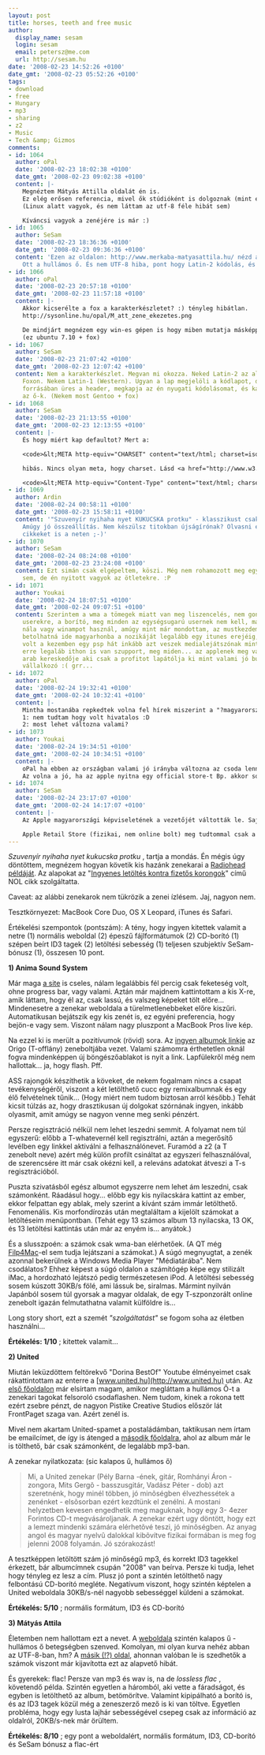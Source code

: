 ```yaml
---
layout: post
title: horses, teeth and free music
author:
  display_name: sesam
  login: sesam
  email: petersz@me.com
  url: http://sesam.hu
date: '2008-02-23 14:52:26 +0100'
date_gmt: '2008-02-23 05:52:26 +0100'
tags:
- download
- free
- Hungary
- mp3
- sharing
- z2
- Music
- Tech &amp; Gizmos
comments:
- id: 1064
  author: oPal
  date: '2008-02-23 18:02:38 +0100'
  date_gmt: '2008-02-23 09:02:38 +0100'
  content: |-
    Megnéztem Mátyás Attilla oldalát én is.
    Ez elég erősen referencia, mivel ők stúdióként is dolgoznak (mint egyik kollegám is - csak ők kicsiben), ezért megéri neki a flac közzététele. más kérdés hogy innen átlagban megvolt a 800k+ letöltési sebesség
    (Linux alatt vagyok, és nem láttam az utf-8 féle hibát sem)

    Kíváncsi vagyok a zenéjére is már :)
- id: 1065
  author: SeSam
  date: '2008-02-23 18:36:36 +0100'
  date_gmt: '2008-02-23 09:36:36 +0100'
  content: 'Ezen az oldalon: http://www.merkaba-matyasattila.hu/ nézd a zene menüpontot.
    Ott a hullámos ő. És nem UTF-8 hiba, pont hogy Latin-2 kódolás, és rossz karakterek...'
- id: 1066
  author: oPal
  date: '2008-02-23 20:57:18 +0100'
  date_gmt: '2008-02-23 11:57:18 +0100'
  content: |-
    Akkor kicserélte a fox a karakterkészletet? :) tényleg hibátlan.
    http://sysonline.hu/opal/M_att_zene_ekezetes.png

    De mindjárt megnézem egy win-es gépen is hogy miben mutatja másképp.
    (ez ubuntu 7.10 + fox)
- id: 1067
  author: SeSam
  date: '2008-02-23 21:07:42 +0100'
  date_gmt: '2008-02-23 12:07:42 +0100'
  content: Nem a karakterkészlet. Megvan mi okozza. Neked Latin-2 az alap kódolás
    Foxon. Nekem Latin-1 (Western). Ugyan a lap megjelöli a kódlapot, de maga a frame
    forrásában üres a header, megkapja az én nyugati kódolásomat, és kalapozódnak
    az ő-k. (Nekem most Gentoo + fox)
- id: 1068
  author: SeSam
  date: '2008-02-23 21:13:55 +0100'
  date_gmt: '2008-02-23 12:13:55 +0100'
  content: |-
    És hogy miért kap defaultot? Mert a:

    <code>&lt;META http-equiv="CHARSET" content="text/html; charset=iso-8859-2"&gt;</code>

    hibás. Nincs olyan meta, hogy charset. Lásd <a href="http://www.w3.org/TR/html401/struct/global.html#edef-META" rel="nofollow">a w3c releváns oldalát</a>. Így kéne:

    <code>&lt;META http-equiv="Content-Type" content="text/html; charset=iso-8859-2"&gt;</code>
- id: 1069
  author: Ardin
  date: '2008-02-24 00:58:11 +0100'
  date_gmt: '2008-02-23 15:58:11 +0100'
  content: '"Szuvenyír nyihaha nyet KUKUCSKA protku" - klasszikust csak pontosan :)
    Amúgy jó összeállítás. Nem készülsz titokban újságírónak? Olvasni ennél rosszabb
    cikkeket is a neten ;-)'
- id: 1070
  author: SeSam
  date: '2008-02-24 08:24:08 +0100'
  date_gmt: '2008-02-23 23:24:08 +0100'
  content: Ezt simán csak elgépeltem, köszi. Még nem rohamozott meg egy online médium
    sem, de én nyitott vagyok az ötletekre. :P
- id: 1071
  author: Youkai
  date: '2008-02-24 18:07:51 +0100'
  date_gmt: '2008-02-24 09:07:51 +0100'
  content: Szerintem a wma a tömegek miatt van meg liszencelés, nem gondolnak a mac
    userekre, a borító, meg minden az egységsugarú usernek nem kell, max, ha mac-van
    nála vagy winampot használ, amúgy mint már mondottam, az mustkezdemény (apple)
    betolhatná ide magyarhonba a nozikáját legalább egy itunes erejéig, amúgy mostanában
    volt a kezemben egy psp hát inkább azt veszek medialejátszónak mint ipodot...
    erre legaláb ithon is van szupport, meg miden... az applenek meg van egy félhivatalos
    arab kereskedője aki csak a profitot lapátólja ki mint valami jó bunkó magyar
    vállalkozó :( grr...
- id: 1072
  author: oPal
  date: '2008-02-24 19:32:41 +0100'
  date_gmt: '2008-02-24 10:32:41 +0100'
  content: |-
    Mintha mostanába repkedtek volna fel hírek miszerint a "?magyarországi apple képviselet vezetőjét?" leváltották?
    1: nem tudtam hogy volt hivatalos :D
    2: most lehet változna valami?
- id: 1073
  author: Youkai
  date: '2008-02-24 19:34:51 +0100'
  date_gmt: '2008-02-24 10:34:51 +0100'
  content: |-
    oPal ha ebben az országban valami jó irányba változna az csoda lenne, bár lehet, hogy én vagyok pesszimista
    Az volna a jó, ha az apple nyitna egy official store-t Bp. akkor sokkal jobb lenne.
- id: 1074
  author: SeSam
  date: '2008-02-24 23:17:07 +0100'
  date_gmt: '2008-02-24 14:17:07 +0100'
  content: |-
    Az Apple magyarországi képviseletének a vezetőjét váltották le. Sajnos nálunk az Apple nincs jelen saját céggel (Apple Magyarország nem létezik) csak képviseletként (viszonteladó). Erről <a href="http://sesam.hu/2008/02/11/apple-shop-1/" rel="nofollow">itt írtam</a>, de érdemes olvasgatni a <a href="http://plastik.hu/2008/02/04/apple-magyarorszag-2/" rel="nofollow">Plastik Media releváns bejegyzését</a> is.

    Apple Retail Store (fizikai, nem online bolt) meg tudtommal csak a briteknek és az olaszoknak van.
---
```


_Szuvenyír nyihaha nyet kukucska protku_ , tartja a mondás. Én mégis úgy döntöttem, megnézem hogyan követik kis hazánk zenekarai a [Radiohead példáját](http://sesam.hu/2007/10/08/free-music). Az alapokat az "[Ingyenes letöltés kontra fizetős korongok](http://nol.hu/cikk/482536)" című NOL cikk szolgáltatta.

Caveat: az alábbi zenekarok nem tükrözik a zenei ízlésem. Jaj, nagyon nem.

Tesztkörnyezet: MacBook Core Duo, OS X Leopard, iTunes és Safari.

Értékelési szempontok (pontszám): A tény, hogy ingyen kitettek valamit a netre (1) normális weboldal (2) épeszű fájlformátumok (2) CD-borító (1) szépen beírt ID3 tagek (2) letöltési sebesség (1) teljesen szubjektív SeSam-bónusz (1), összesen 10 pont.

**1) Anima Sound System**

Már maga [a site](http://www.animasoundsystem.com/new/index.html) is cseles, nálam legalábbis fél percig csak feketeség volt, ohne progress bar, vagy valami. Aztán már majdnem kattintottam a kis X-re, amik láttam, hogy él az, csak lassú, és valszeg képeket tölt előre... Mindenesetre a zenekar weboldala a türelmetlenebbeket előre kiszűri. Automatikusan bejátszik egy kis zenét is, ez egyéni preferencia, hogy bejön-e vagy sem. Viszont nálam nagy pluszpont a MacBook Pros live kép.

Na ezzel ki is merült a pozitívumok (rövid) sora. Az [ingyen albumok linkje](http://zenearuhaz.t-online.hu/Eloado/Anima_Sound_System) az Origo (T-offlány) zeneboltjába vezet. Valami számomra érthetetlen oknál fogva mindenképpen új böngészőablakot is nyit a link. Lapfülekről még nem hallottak... ja, hogy flash. Pff.

ASS rajongók készíthetik a köveket, de nekem fogalmam nincs a csapat tevékenységéről, viszont a két letölthető cucc egy remixalbumnak és egy élő felvételnek tűnik... (Hogy miért nem tudom biztosan arról később.) Tehát kicsit túlzás az, hogy drasztikusan új dolgokat szórnának ingyen, inkább olyasmit, amit amúgy se nagyon venne meg senki pénzért.

Persze regisztráció nélkül nem lehet leszedni semmit. A folyamat nem túl egyszerű: előbb a T-whatevernél kell regisztrálni, aztán a megerősítő levélben egy linkkel aktiválni a felhasználónevet. Furamód a z2 (a T zenebolt neve) azért még külön profilt csináltat az egyszeri felhasználóval, de szerencsére itt már csak okézni kell, a releváns adatokat átveszi a T-s regisztrációból.

Puszta szivatásból egész albumot egyszerre nem lehet ám leszedni, csak számonként. Ráadásul hogy... előbb egy kis nyilacskára kattint az ember, ekkor felpattan egy ablak, mely szerint a kívánt szám immár letölthető. Fenomenális. Kis morfondírozás után megtaláltam a kijelölt számokat a letöltéseim menüpontban. (Tehát egy 13 számos album 13 nyilacska, 13 OK, és 13 letöltési kattintás után már az enyém is... anyátok.)

És a slusszpoén: a számok csak wma-ban elérhetőek. (A QT még [Filp4Mac](http://www.flip4mac.com)-el sem tudja lejátszani a számokat.) A súgó megnyugtat, a zenék azonnal bekerülnek a Windows Media Player "Médiatárába". Nem csodálatos? Ehhez képest a súgó oldalon a számítógép képe egy stilizált iMac, a hordozható lejátszó pedig természetesen iPod. A letöltési sebesség sosem kúszott 30KB/s fölé, ami lássuk be, siralmas. Mármint nyilván Japánból sosem túl gyorsak a magyar oldalak, de egy T-szponzorált online zenebolt igazán felmutathatna valamit külföldre is...

Long story short, ezt a szemét _"szolgáltatást"_ se fogom soha az életben használni...

**Értékelés: 1/10** ; kitettek valamit...

**2) United**

Miután leküzdöttem feltörekvő "Dorina BestOf" Youtube élményeimet csak rákattintottam az enterre a [www.united.hu](http://www.united.hu) után. Az [első főoldalon](http://www.zenepont.hu/united2008/index.htm) már elsírtam magam, amikor megláttam a hullámos Ő-t a zenekari tagokat felsoroló csodaflashen. Nem tudom, kinek a rokona tett ezért zsebre pénzt, de nagyon Pistike Creative Studios először lát FrontPaget szaga van. Azért zenél is.

Mivel nem akartam United-spamet a postaládámban, taktikusan nem írtam be emailcímet, de így is átenged a [második főoldalra](http://www.zenepont.hu/united2008/index2.htm), ahol az album már le is tölthető, bár csak számonként, de legalább mp3-ban.

A zenekar nyilatkozata: (sic kalapos ű, hullámos ő)

> Mi, a United zenekar (Pély Barna -ének, gitár, Romhányi Áron - zongora, Mits Gergõ - basszusgitár, Vadász Péter - dob) azt szeretnénk, hogy minél többen, jó minõségben élvezhessétek a zenénket - elsõsorban ezért kezdtünk el zenélni. A mostani helyzetben kevesen engedhetik meg maguknak, hogy egy 3- 4ezer Forintos CD-t megvásároljanak. A zenekar ezért ugy döntött, hogy ezt a lemezt mindenki számára elérhetõvé teszi, jó minõségben. Az anyag angol és magyar nyelvû dalokkal kibõvítve fizikai formában is meg fog jelenni 2008 folyamán. Jó szórakozást!

A tesztképpen letöltött szám jó minőségű mp3, és korrekt ID3 tagekkel érkezett, bár albumcímnek csupán "2008" van beírva. Persze ki tudja, lehet hogy tényleg ez lesz a cím. Plusz jó pont a szintén letölthető nagy felbontású CD-borító megléte. Negatívum viszont, hogy szintén képtelen a United weboldala 30KB/s-nél nagyobb sebességgel küldeni a számokat.

**Értékelés: 5/10** ; normális formátum, ID3 és CD-borító

**3) Mátyás Attila**

Életemben nem hallottam ezt a nevet. A [weboldala](http://www.merkaba-matyasattila.hu) szintén kalapos ű - hullámos ő betegségben szenved. Komolyan, mi olyan kurva nehéz abban az UTF-8-ban, hm? A [másik (!?) oldal](http://www.reverb.hu/matyasattila/index2.html), ahonnan valóban le is szedhetők a számok viszont már kijavította ezt az alapvető hibát.

És gyerekek: flac! Persze van mp3 és wav is, na de _lossless flac_ , követendő példa. Szintén egyetlen a háromból, aki vette a fáradságot, és egyben is letölthető az album, betömörítve. Valamint kipipálható a borító is, és az ID3 tagek közül még a zeneszerző mező is ki van töltve. Egyetlen probléma, hogy egy lusta lajhár sebességével csepeg csak az információ az oldalról, 20KB/s-nek már örültem.

**Értékelés: 8/10** ; egy pont a weboldalért, normális formátum, ID3, CD-borító és SeSam bónusz a flac-ért
